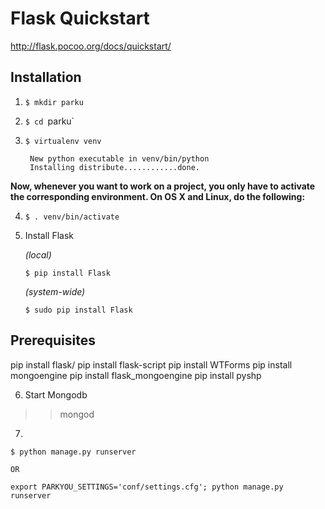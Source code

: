 # Flask Quickstart 
<http://flask.pocoo.org/docs/quickstart/>

## Installation

1. `$ mkdir parku`

2. `$ cd `parku`
3. `$ virtualenv venv`

		New python executable in venv/bin/python
		Installing distribute............done.

**Now, whenever you want to work on a project, you only have to activate the corresponding environment. On OS X and Linux, do the following:**

4. `$ . venv/bin/activate`
5. Install Flask

    *(local)*

    `$ pip install Flask`

    *(system-wide)*

    `$ sudo pip install Flask`
    

Prerequisites
-------------
pip install flask/
pip install flask-script
pip install WTForms
pip install mongoengine
pip install flask_mongoengine
pip install pyshp


6. Start Mongodb
  >> mongod
  
  

7.
 `$ python manage.py runserver`  
 
 	OR 
 
  `export PARKYOU_SETTINGS='conf/settings.cfg'; python manage.py runserver`
  
